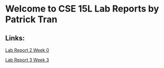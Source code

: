 # Welcome to CSE 15L Lab Reports by Patrick Tran

## Links:

[Lab Report 2 Week 0](https://<patrickletran>.github.io/cse15l-lab-reports/lab-report-1-week-0.html)

[Lab Report 3 Week 3](https://patrickletran.github.io/cse15l-lab-reports/week%203/lab-report-3-week-1)
